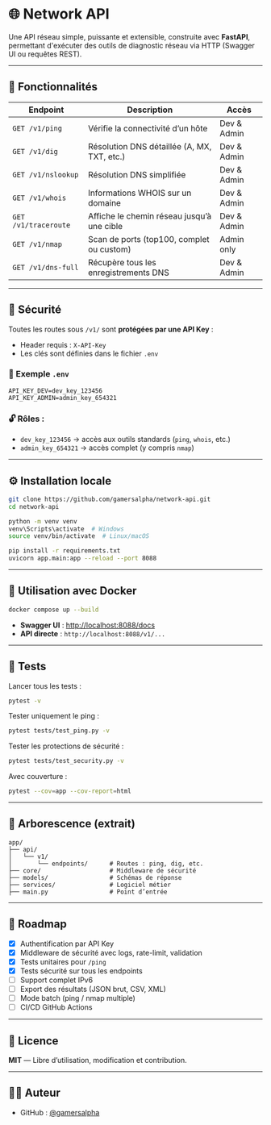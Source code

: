 
# 🌐 Network API

Une API réseau simple, puissante et extensible, construite avec **FastAPI**, permettant d'exécuter des outils de diagnostic réseau via HTTP (Swagger UI ou requêtes REST).

---

## 🚀 Fonctionnalités

| Endpoint            | Description                                           | Accès       |
|---------------------|-------------------------------------------------------|-------------|
| `GET /v1/ping`      | Vérifie la connectivité d’un hôte                     | Dev & Admin |
| `GET /v1/dig`       | Résolution DNS détaillée (A, MX, TXT, etc.)           | Dev & Admin |
| `GET /v1/nslookup`  | Résolution DNS simplifiée                             | Dev & Admin |
| `GET /v1/whois`     | Informations WHOIS sur un domaine                     | Dev & Admin |
| `GET /v1/traceroute`| Affiche le chemin réseau jusqu’à une cible           | Dev & Admin |
| `GET /v1/nmap`      | Scan de ports (top100, complet ou custom)            | Admin only  |
| `GET /v1/dns-full`  | Récupère tous les enregistrements DNS                | Dev & Admin |

---

## 🔐 Sécurité

Toutes les routes sous `/v1/` sont **protégées par une API Key** :

- Header requis : `X-API-Key`
- Les clés sont définies dans le fichier `.env`

### 🔑 Exemple `.env`

```env
API_KEY_DEV=dev_key_123456
API_KEY_ADMIN=admin_key_654321
```

### 🔓 Rôles :

- `dev_key_123456` → accès aux outils standards (`ping`, `whois`, etc.)
- `admin_key_654321` → accès complet (y compris `nmap`)

---

## ⚙️ Installation locale

```bash
git clone https://github.com/gamersalpha/network-api.git
cd network-api

python -m venv venv
venv\Scripts\activate  # Windows
source venv/bin/activate  # Linux/macOS

pip install -r requirements.txt
uvicorn app.main:app --reload --port 8088
```

---

## 🐳 Utilisation avec Docker

```bash
docker compose up --build
```

- **Swagger UI** : [http://localhost:8088/docs](http://localhost:8088/docs)  
- **API directe** : `http://localhost:8088/v1/...`

---

## 🧪 Tests

Lancer tous les tests :

```bash
pytest -v
```

Tester uniquement le ping :

```bash
pytest tests/test_ping.py -v
```

Tester les protections de sécurité :

```bash
pytest tests/test_security.py -v
```

Avec couverture :

```bash
pytest --cov=app --cov-report=html
```

---

## 📁 Arborescence (extrait)

```
app/
├── api/
│   └── v1/
│       └── endpoints/      # Routes : ping, dig, etc.
├── core/                   # Middleware de sécurité
├── models/                 # Schémas de réponse
├── services/               # Logiciel métier
├── main.py                 # Point d’entrée
```

---

## 🧭 Roadmap

- [x] Authentification par API Key
- [x] Middleware de sécurité avec logs, rate-limit, validation
- [x] Tests unitaires pour `/ping`
- [x] Tests sécurité sur tous les endpoints
- [ ] Support complet IPv6
- [ ] Export des résultats (JSON brut, CSV, XML)
- [ ] Mode batch (ping / nmap multiple)
- [ ] CI/CD GitHub Actions

---

## 📄 Licence

**MIT** — Libre d’utilisation, modification et contribution.

---

## 👨‍💻 Auteur

- GitHub : [@gamersalpha](https://github.com/gamersalpha)
